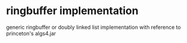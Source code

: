 # ringbuffer implementation

generic ringbuffer or doubly linked list implementation with reference to princeton's algs4.jar

